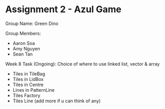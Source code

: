 # Assignment 2 - Azul Game

Group Name: Green Dino

Group Members:
- Aaron Soa
- Amy Nguyen
- Sean Tan

Week 8 Task (Ongoing):
Choice of where to use linked list, vector & array
- Tiles in TileBag
- Tiles in LidBox
- Tiles in Centre
- Lines in PatternLine
- Tiles Factory
- Tiles Line
(add more if u can think of any)

